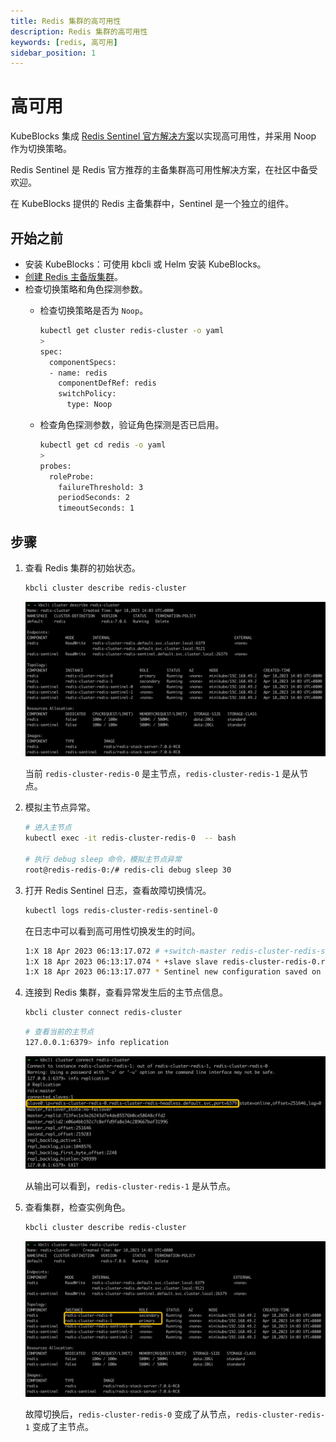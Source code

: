 ```yaml
---
title: Redis 集群的高可用性
description: Redis 集群的高可用性
keywords: [redis, 高可用]
sidebar_position: 1
---
```


# 高可用

KubeBlocks 集成 [Redis Sentinel 官方解决方案](https://redis.io/docs/management/sentinel/)以实现高可用性，并采用 Noop 作为切换策略。

Redis Sentinel 是 Redis 官方推荐的主备集群高可用性解决方案，在社区中备受欢迎。

在 KubeBlocks 提供的 Redis 主备集群中，Sentinel 是一个独立的组件。

## 开始之前

* 安装 KubeBlocks：可使用 kbcli 或 Helm 安装 KubeBlocks。
* [创建 Redis 主备版集群](../../kubeblocks-for-redis/cluster-management/create-and-connect-to-a-redis-cluster.md#创建集群)。
* 检查切换策略和角色探测参数。
  * 检查切换策略是否为 `Noop`。

    ```bash
    kubectl get cluster redis-cluster -o yaml
    >
    spec:
      componentSpecs:
      - name: redis
        componentDefRef: redis
        switchPolicy:
          type: Noop
    ```

  * 检查角色探测参数，验证角色探测是否已启用。

    ```bash
    kubectl get cd redis -o yaml
    >
    probes:
      roleProbe:
        failureThreshold: 3
        periodSeconds: 2
        timeoutSeconds: 1
    ```

## 步骤

1. 查看 Redis 集群的初始状态。

   ```bash
   kbcli cluster describe redis-cluster
   ```

   ![Redis cluster original status](../../img/../../img/redis-high-availability-initial-status.png)

   当前 `redis-cluster-redis-0` 是主节点，`redis-cluster-redis-1` 是从节点。

2. 模拟主节点异常。

   ```bash
   # 进入主节点
   kubectl exec -it redis-cluster-redis-0  -- bash

   # 执行 debug sleep 命令，模拟主节点异常
   root@redis-redis-0:/# redis-cli debug sleep 30
   ```

3. 打开 Redis Sentinel 日志，查看故障切换情况。

   ```bash
   kubectl logs redis-cluster-redis-sentinel-0
   ```

   在日志中可以看到高可用性切换发生的时间。

   ```bash
   1:X 18 Apr 2023 06:13:17.072 # +switch-master redis-cluster-redis-sentinel redis-cluster-redis-0.redis-cluster-redis-headless.default.svc 6379 redis-cluster-redis-1.redis-cluster-redis-headless.default.svc 6379
   1:X 18 Apr 2023 06:13:17.074 * +slave slave redis-cluster-redis-0.redis-cluster-redis-headless.default.svc:6379 redis-cluster-redis-0.redis-cluster-redis-headless.default.svc 6379 @ redis-cluster-redis-sentinel redis-cluster-redis-1.redis-cluster-redis-headless.default.svc 6379
   1:X 18 Apr 2023 06:13:17.077 * Sentinel new configuration saved on disk
   ```

4. 连接到 Redis 集群，查看异常发生后的主节点信息。

   ```bash
   kbcli cluster connect redis-cluster
   ```

   ```bash
   # 查看当前的主节点
   127.0.0.1:6379> info replication
   ```

   ![Redis info replication](../../../img/redis-high-availability-status-after-exception.png)

   从输出可以看到，`redis-cluster-redis-1` 是从节点。

5. 查看集群，检查实例角色。

   ```bash
   kbcli cluster describe redis-cluster
   ```

   ![Redis cluster status after HA](../../../img/redis-high-availability-role.png)

   故障切换后，`redis-cluster-redis-0` 变成了从节点，`redis-cluster-redis-1` 变成了主节点。
